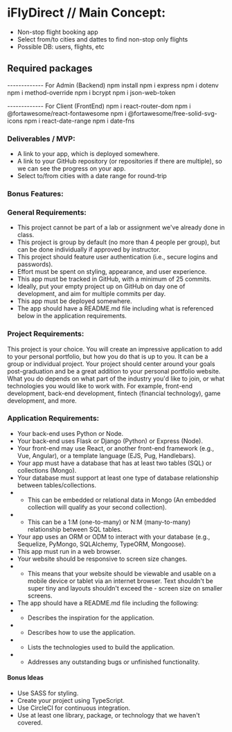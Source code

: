 # iFlyDirect // Main Concept: 
- Non-stop flight booking app
- Select from/to cities and dattes to find non-stop only flights
- Possible DB: users, flights, etc

## Required packages
------------- For Admin (Backend)
npm install
npm i express
npm i dotenv
npm i method-override
npm i bcrypt
npm i json-web-token

------------- For Client (FrontEnd)
npm i react-router-dom
npm i @fortawesome/react-fontawesome
npm i @fortawesome/free-solid-svg-icons
npm i react-date-range
npm i date-fns


### Deliverables / MVP:
- A link to your app, which is deployed somewhere.
- A link to your GitHub repository (or repositories if there are multiple), so we can see the progress on your app.
- Select to/from cities with a date range for round-trip

### Bonus Features:

### General Requirements:
- This project cannot be part of a lab or assignment we've already done in class.
- This project is group by default (no more than 4 people per group), but can be done individually if approved by instructor.
- This project should feature user authentication (i.e., secure logins and passwords).
- Effort must be spent on styling, appearance, and user experience.
- This app must be tracked in GitHub, with a minimum of 25 commits.
- Ideally, put your empty project up on GitHub on day one of development, and aim for multiple commits per day.
- This app must be deployed somewhere.
- The app should have a README.md file including what is referenced below in the application requirements.


### Project Requirements:
This project is your choice. You will create an impressive application to add to your personal portfolio, but how you do that is up to you. It can be a group or individual project. Your project should center around your goals post-graduation and be a great addition to your personal portfolio website. What you do depends on what part of the industry you'd like to join, or what technologies you would like to work with. For example, front-end development, back-end development, fintech (financial technology), game development, and more.


### Application Requirements:
- Your back-end uses Python or Node.
- Your back-end uses Flask or Django (Python) or Express (Node).
- Your front-end may use React, or another front-end framework (e.g., Vue, Angular), or a template language (EJS, Pug, Handlebars).
- Your app must have a database that has at least two tables (SQL) or collections (Mongo).
- Your database must support at least one type of database relationship between tables/collections.
- - This can be embedded or relational data in Mongo (An embedded collection will qualify as your second collection).
- - This can be a 1:M (one-to-many) or N:M (many-to-many) relationship between SQL tables.
- Your app uses an ORM or ODM to interact with your database (e.g., Sequelize, PyMongo, SQLAlchemy, TypeORM, Mongoose).
- This app must run in a web browser.
- Your website should be responsive to screen size changes.
- - This means that your website should be viewable and usable on a mobile device or tablet via an internet browser. Text shouldn't be super tiny and layouts shouldn't exceed the - screen size on smaller screens.
- The app should have a README.md file including the following:
- - Describes the inspiration for the application.
- - Describes how to use the application.
- - Lists the technologies used to build the application.
- - Addresses any outstanding bugs or unfinished functionality.
#### Bonus Ideas
- Use SASS for styling.
- Create your project using TypeScript.
- Use CircleCI for continuous integration.
- Use at least one library, package, or technology that we haven't covered.








